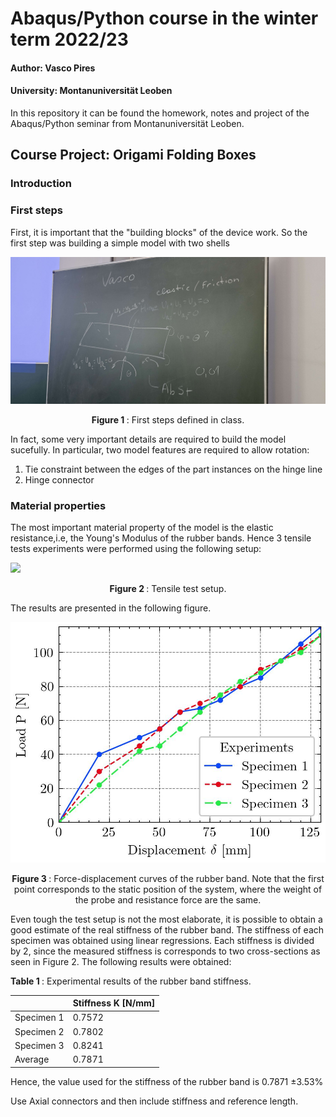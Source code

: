 # Abaqus/Python course in the winter term 2022/23
#### Author: Vasco Pires
#### University: Montanuniversität Leoben

In this repository it can be found the homework, notes and project of the Abaqus/Python seminar from Montanuniversität Leoben. 

## Course Project: Origami Folding Boxes

### Introduction

### First steps
First, it is important that the "building blocks" of the device work. So the first step was building a simple model with two shells

![](images/draft_class.jpg)
<p align="center">
<strong> Figure 1 </strong>: First steps defined in class.
</p>

In fact, some very important details are required to build the model sucefully. In particular, two model features are required to allow rotation:
 
1. Tie constraint between the edges of the part instances on the hinge line
2. Hinge connector


### Material properties

The most important material property of the model is the elastic resistance,i.e, the Young's Modulus of the rubber bands. Hence 3 tensile tests experiments were performed using the following setup:

![](images/tensile_test.gif)
<p align="center">
<strong> Figure 2 </strong>: Tensile test setup.
</p>


The results are presented in the following figure.

![](images/load_disp.jpg)
<p align="center">
<strong> Figure 3 </strong>: Force-displacement curves of the rubber band.  Note that the first point corresponds to the static position of the system, where the weight of the probe and resistance force are the same.
</p>

Even tough the test setup is not the most elaborate, it is possible to obtain a good estimate of the real stiffness of the rubber band. The stiffness of each specimen was obtained using linear regressions. Each stiffness is divided by 2, since the measured stiffness is corresponds to two cross-sections as seen in Figure 2. The following results were obtained:


<p align="left">
<strong> Table 1 </strong>: Experimental results of the rubber band stiffness. 
</p>

|            | Stiffness K [N/mm] |
|------------|--------------------|
| Specimen 1 | 0.7572             |
| Specimen 2 | 0.7802             |
| Specimen 3 | 0.8241             |
| Average    | 0.7871             |


Hence, the value used for the stiffness of the rubber band is 0.7871 $\pm3.53$%


Use Axial connectors and then include stiffness and reference length.
